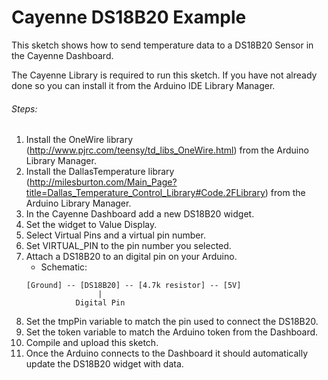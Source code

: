 # Cayenne DS18B20 Example

This sketch shows how to send temperature data to a DS18B20 Sensor in the Cayenne Dashboard.

The Cayenne Library is required to run this sketch. If you have not already done so you can install it from the Arduino IDE Library Manager.

###### Steps:
1. Install the OneWire library (http://www.pjrc.com/teensy/td_libs_OneWire.html) from the Arduino Library Manager.
2. Install the DallasTemperature library (http://milesburton.com/Main_Page?title=Dallas_Temperature_Control_Library#Code.2FLibrary) from the Arduino Library Manager.
3. In the Cayenne Dashboard add a new DS18B20 widget.
4. Set the widget to Value Display.
5. Select Virtual Pins and a virtual pin number.
6. Set VIRTUAL_PIN to the pin number you selected.
7. Attach a DS18B20 to an digital pin on your Arduino.
   * Schematic:
   ```
   [Ground] -- [DS18B20] -- [4.7k resistor] -- [5V]
                   |
              Digital Pin
   ```
8. Set the tmpPin variable to match the pin used to connect the DS18B20.
9. Set the token variable to match the Arduino token from the Dashboard.
10. Compile and upload this sketch.
11. Once the Arduino connects to the Dashboard it should automatically update the DS18B20 widget with data.